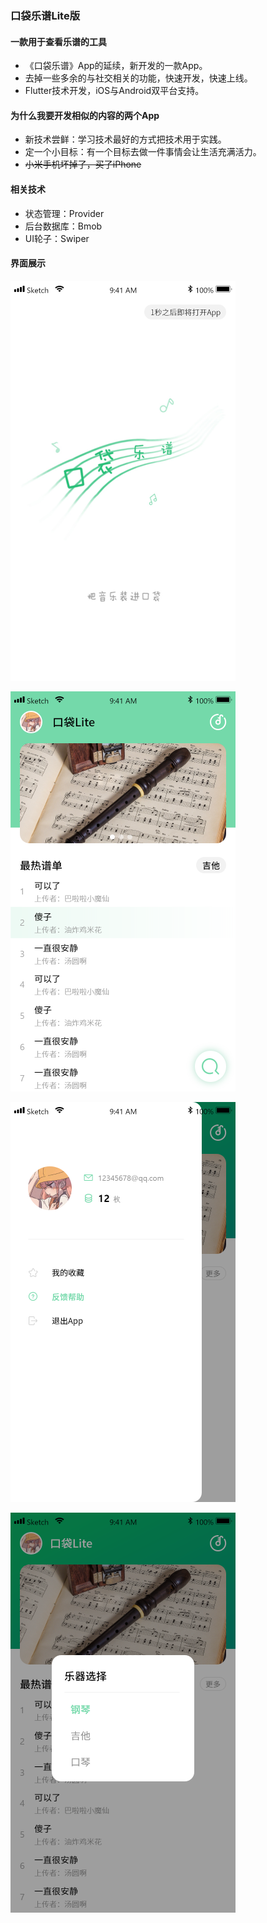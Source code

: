 ### 口袋乐谱Lite版

#### 一款用于查看乐谱的工具

-  《口袋乐谱》App的延续，新开发的一款App。
-  去掉一些多余的与社交相关的功能，快速开发，快速上线。
-  Flutter技术开发，iOS与Android双平台支持。

#### 为什么我要开发相似的内容的两个App
- 新技术尝鲜：学习技术最好的方式把技术用于实践。
- 定一个小目标：有一个目标去做一件事情会让生活充满活力。
- ~~小米手机坏掉了，买了iPhone~~

#### 相关技术
- 状态管理：Provider
- 后台数据库：Bmob
- UI轮子：Swiper

#### 界面展示
![image](https://github.com/FortuneDream/PocketLite/blob/master/splash_display.png)

![image](https://github.com/FortuneDream/PocketLite/blob/master/home_display.png)

![image](https://github.com/FortuneDream/PocketLite/blob/master/drawer_display.png)

![image](https://github.com/FortuneDream/PocketLite/blob/master/dialog_display.png)

